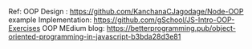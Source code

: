 







Ref:
OOP Design : https://github.com/KanchanaCJagodage/Node-OOP
example Implementation: https://github.com/gSchool/JS-Intro-OOP-Exercises
OOP MEdium blog: https://betterprogramming.pub/object-oriented-programming-in-javascript-b3bda28d3e81


